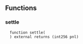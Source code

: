 


## Functions
### settle
```solidity
  function settle(
  ) external returns (int256 pnl)
```




